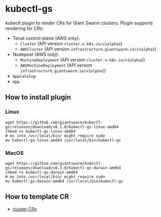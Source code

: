 # kubectl-gs

kubectl plugin to render CRs for Giant Swarm clusters.
Plugin supports rendering for CRs:
  - Tenat control-plane (AWS only):
    - `Cluster` (API version `cluster.x-k8s.io/v1alpha2`)
    - `AWSCluster` (API version `infrastructure.giantswarm.io/v1alpha2`)
  - Nodepool (AWS only):
    - `MachineDeployment` (API version `cluster.x-k8s.io/v1alpha2`)
    - `AWSMachineDeployment` (API version `infrastructure.giantswarm.io/v1alpha2`)
  - `AppCatalog`
  - `App`

## How to install plugin

### Linux

```
wget https://github.com/giantswarm/kubectl-gs/releases/download/v0.1.0/kubectl-gs-linux-amd64
chmod +x kubectl-gs-linux-amd64
# mv into /usr/local/bin/ might require sudo
mv kubectl-gs-linux-amd64 /usr/local/bin/kubectl-gs
```

### MacOS

```
wget https://github.com/giantswarm/kubectl-gs/releases/download/v0.1.0/kubectl-gs-darwin-amd64
chmod +x kubectl-gs-darwin-amd64
# mv into /usr/local/bin/ might require sudo
mv kubectl-gs-darwin-amd64 /usr/local/bin/kubectl-gs
```

## How to template CR

 - [cluster CRs](docs/template-cluster-cr.md)
